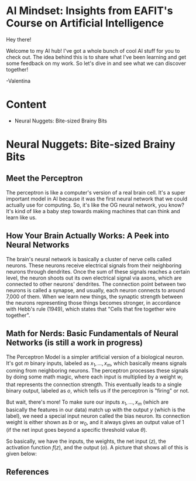 # AI Mindset: Insights from EAFIT's Course on Artificial Intelligence

Hey there! 

Welcome to my AI hub! I've got a whole bunch of cool AI stuff for you to check out. The idea behind this is to share what I've been learning and get some feedback on my work. So let's dive in and see what we can discover together!

-Valentina

# Content

- Neural Nuggets: Bite-sized Brainy Bits

# Neural Nuggets: Bite-sized Brainy Bits

## Meet the Perceptron

The perceptron is like a computer's version of a real brain cell. It's a super important model in AI because it was the first neural network that we could actually use for computing. So, it's like the OG neural network, you know? It's kind of like a baby step towards making machines that can think and learn like us.

## How Your Brain Actually Works: A Peek into Neural Networks

The brain's neural network is basically a cluster of nerve cells called neurons. These neurons receive electrical signals from their neighboring neurons through dendrites. Once the sum of these signals reaches a certain level, the neuron shoots out its own electrical signal via axons, which are connected to other neurons' dendrites. The connection point between two neurons is called a synapse, and usually, each neuron connects to around 7,000 of them. When we learn new things, the synaptic strength between the neurons representing those things becomes stronger, in accordance with Hebb's rule (1949), which states that "Cells that fire together wire together".

## Math for Nerds: Basic Fundamentals of Neural Networks (is still a work in progress)

The Perceptron Model is a simpler artificial version of a biological neuron. It's got $m$ binary inputs, labeled as $x_1, ..., x_m$, which basically means signals coming from neighboring neurons. The perceptron processes these signals by doing some math magic, where each input is multiplied by a weight $w_i$ that represents the connection strength. This eventually leads to a single binary output, labeled as $o$, which tells us if the perceptron is "firing" or not.

But wait, there's more! To make sure our inputs $x_1, ..., x_m$ (which are basically the features in our data) match up with the output $y$ (which is the label), we need a special input neuron called the bias neuron. Its connection weight is either shown as $b$ or $w_0$, and it always gives an output value of 1 (if the net input goes beyond a specific threshold value $\theta$).

So basically, we have the inputs, the weights, the net input ($z$), the activation function $f(z)$, and the output ($o$). A picture that shows all of this is given below:








## References






